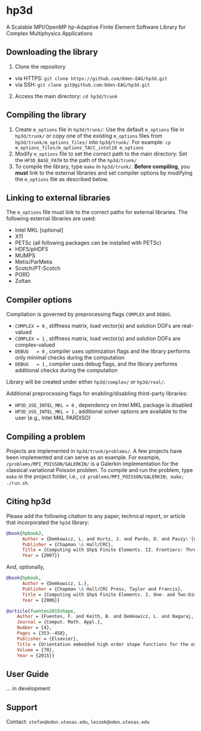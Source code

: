 # hp3d
A Scalable MPI/OpenMP hp-Adaptive Finite Element Software Library
for Complex Multiphysics Applications

## Downloading the library
1. Clone the repository
- via HTTPS: `git clone https://github.com/Oden-EAG/hp3d.git`
- via SSH: `git clone git@github.com:Oden-EAG/hp3d.git`
2. Access the main directory: `cd hp3d/trunk`

## Compiling the library
1. Create `m_options` file in `hp3d/trunk/`:
Use the default `m_options` file in `hp3d/trunk/` or copy one of the existing `m_options` files from `hp3d/trunk/m_options_files/` into `hp3d/trunk/`.
For example: `cp m_options_files/m_options_TACC_intel18 m_options`
2. Modify `m_options` file to set the correct path to the main directory:
Set the `HP3D_BASE_PATH` to the path of the `hp3d/trunk/`
3. To compile the library, type `make` in `hp3d/trunk/`. **Before compiling**, you **must** link to the external libraries and set compiler options by modifying the `m_options` file as described below.

## Linking to external libraries
The `m_options` file must link to the correct paths for external libraries. The following external libraries are used:
- Intel MKL [optional]
- X11
- PETSc (all following packages can be installed with PETSc)
- HDF5/pHDF5
- MUMPS
- Metis/ParMetis
- Scotch/PT-Scotch
- PORD
- Zoltan

## Compiler options
Compilation is governed by preprocessing flags `COMPLEX` and `DEBUG`.
- `COMPLEX = 0` , stiffness matrix, load vector(s) and solution DOFs are real-valued
- `COMPLEX = 1` , stiffness matrix, load vector(s) and solution DOFs are complex-valued
- `DEBUG   = 0` , compiler uses optimization flags and the library performs only minimal checks during the computation
- `DEBUG   = 1` , compiler uses debug flags, and the library performs additional checks during the computation

Library will be created under either `hp3d/complex/` or `hp3d/real/`.

Additional preprocessing flags for enabling/disabling third-party libraries:
- `HP3D_USE_INTEL_MKL = 0` , dependency on Intel MKL package is disabled
- `HP3D_USE_INTEL_MKL = 1` , additional solver options are available to the user (e.g., Intel MKL PARDISO)

## Compiling a problem
Projects are implemented in `hp3d/trunk/problems/`. A few projects have been implemented and can serve as an example. For example, `/problems/MPI_POISSON/GALERKIN/` is a Galerkin implementation for the classical variational Poisson problem. To compile and run the problem, type `make`  in the project folder, i.e., `cd problems/MPI_POISSON/GALERKIN; make; ./run.sh`.

## Citing hp3d
Please add the following citation to any paper, technical report, or article that incorporated the `hp3d` library:
```bibtex
@book{hpbook2,
      Author = {Demkowicz, L. and Kurtz, J. and Pardo, D. and Paszy\'{n}ski, M. and Rachowicz, W. and Zdunek, A.},
      Publisher = {Chapman \& Hall/CRC},
      Title = {Computing with $hp$ Finite Elements. II. Frontiers: Three-Dimensional Elliptic and Maxwell Problems with Applications},
      Year = {2007}}
```
And, optionally,
```bibtex
@book{hpbook,
      Author = {Demkowicz, L.},
      Publisher = {Chapman \& Hall/CRC Press, Taylor and Francis},
      Title = {Computing with $hp$ Finite Elements. I. One- and Two-Dimensional Elliptic and Maxwell Problems},
      Year = {2006}}
```
```bibtex
@article{fuentes2015shape,
    Author = {Fuentes, F. and Keith, B. and Demkowicz, L. and Nagaraj, S.},
    Journal = {Comput. Math. Appl.},
    Number = {4},
    Pages = {353--458},
    Publisher = {Elsevier},
    Title = {Orientation embedded high order shape functions for the exact sequence elements of all shapes},
    Volume = {70},
    Year = {2015}}
```

## User Guide
... in development

## Support
Contact: ``stefan@oden.utexas.edu``, ``leszek@oden.utexas.edu``
